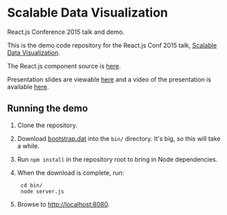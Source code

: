 # Scalable Data Visualization
React.js Conference 2015 talk and demo.

This is the demo code repository for the React.js Conf 2015 talk, [Scalable Data Visualization](http://conf.reactjs.com/schedule.html#scalable-data-visualization).

The React.js component source is [here](https://github.com/znation/scalable-data-visualization/tree/master/src/components).

Presentation slides are viewable [here](https://docs.google.com/presentation/d/1DDlR6Hd03G2HcIjHzEkUf9GhX-bbaDyIl0CTUNsO1rI/pub?start=false&loop=false&delayms=60000) and a video of the presentation is available [here](https://www.youtube.com/watch?v=2ii1lEkIv1s).

## Running the demo

1. Clone the repository.
2. Download [bootstrap.dat](https://s3.amazonaws.com/dato-datasets/bitcoin/bootstrap.dat) into the `bin/` directory. It's big, so this will take a while.
3. Run `npm install` in the repository root to bring in Node dependencies.
4. When the download is complete, run:

        cd bin/
        node server.js

5. Browse to [http://localhost:8080](http://localhost:8080).
